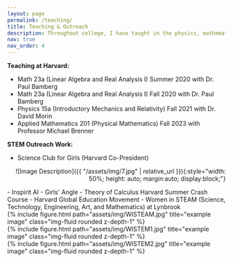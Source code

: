 ```yaml
---
layout: page
permalink: /teaching/
title: Teaching & Outreach
description: Throughout college, I have taught in the physics, mathematics, and applied mathematics departments at both the undergraduate and the graduate level. I have also been involved with various educational outreach programs, through which I have helped teach STEM topics to elementary school, middle school, and high school students.
nav: true
nav_order: 4
---
```


**Teaching at Harvard:**
- Math 23a (Linear Algebra and Real Analysis I) Summer 2020 with Dr. Paul Bamberg
- Math 23a (Linear Algebra and Real Analysis I) Fall 2020 with Dr. Paul Bamberg
- Physics 15a (Introductory Mechanics and Relativity) Fall 2021 with Dr. David Morin
- Applied Mathematics 201 (Physical Mathematics) Fall 2023 with Professor Michael Brenner

**STEM Outreach Work:**
- Science Club for Girls (Harvard Co-President)
<div style="text-align: right;">

![Image Description]({{ "/assets/img/7.jpg" | relative_url }}){:style="width: 50%; height: auto; margin:auto; display:block;"}

</div>
- Inspirit AI
- Girls' Angle
- Theory of Calculus Harvard Summer Crash Course
- Harvard Global Education Movement
- Women in STEAM (Science, Technology, Engineering, Art, and Mathematics) at Lynbrook
<div class="row">
    <div class="col-sm mt-3 mt-md-0">
        {% include figure.html path="assets/img/WISTEAM.jpg" title="example image" class="img-fluid rounded z-depth-1" %}
    </div>
    <div class="col-sm mt-3 mt-md-0">
        {% include figure.html path="assets/img/WISTEM1.jpg" title="example image" class="img-fluid rounded z-depth-1" %}
    </div>
    <div class="col-sm mt-3 mt-md-0">
        {% include figure.html path="assets/img/WISTEM2.jpg" title="example image" class="img-fluid rounded z-depth-1" %}
    </div>
</div>
